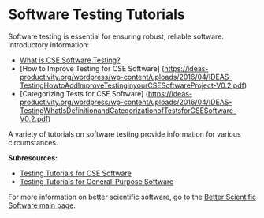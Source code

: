
# Software Testing Tutorials

Software testing is essential for ensuring robust, reliable software.  Introductory information:
* [What is CSE Software Testing?](https://ideas-productivity.org/wordpress/wp-content/uploads/2016/04/IDEAS-TestingWhatAreSoftwareTestingPractices-V0.2.pdf)
* [How to Improve Testing for CSE Software] (https://ideas-productivity.org/wordpress/wp-content/uploads/2016/04/IDEAS-TestingHowtoAddImproveTestinginyourCSESoftwareProject-V0.2.pdf)
* [Categorizing Tests for CSE Software] (https://ideas-productivity.org/wordpress/wp-content/uploads/2016/04/IDEAS-TestingWhatIsDefinitionandCategorizationofTestsforCSESoftware-V0.2.pdf)

A variety of tutorials on software testing provide information for various circumstances.

**Subresources:**
- [Testing Tutorials for CSE Software](SwTestingTutorials.Cse.md)
- [Testing Tutorials for General-Purpose Software](SwTestingTutorials.General.md)

For more information on better scientific software, go to the [Better Scientific Software main page](http://betterscientificsoftware.info).

<!---
Publish: yes
Categories: reliability
Topics: [import from subresources]
Tags: [import from subresources]
Level: 2
Prerequisites: WhatIsCseSwTesting.md, HowToImproveTestingForCseSw.md
Aggregate: base
--->
